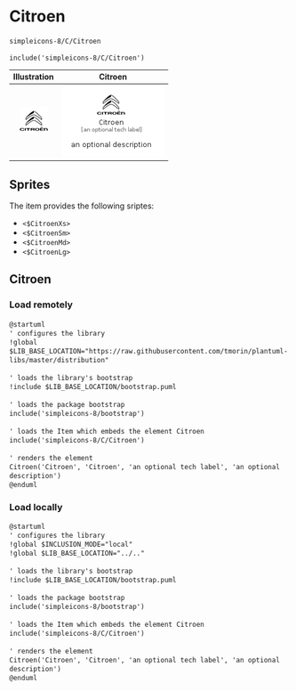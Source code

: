 # Citroen


```text
simpleicons-8/C/Citroen
```

```text
include('simpleicons-8/C/Citroen')
```



| Illustration | Citroen |
| :---: | :---: |
| ![illustration for Illustration](../../simpleicons-8/C/Citroen.png) | ![illustration for Citroen](../../simpleicons-8/C/Citroen.Local.png) |



## Sprites
The item provides the following sriptes:

- `<$CitroenXs>`
- `<$CitroenSm>`
- `<$CitroenMd>`
- `<$CitroenLg>`





## Citroen

### Load remotely
```plantuml
@startuml
' configures the library
!global $LIB_BASE_LOCATION="https://raw.githubusercontent.com/tmorin/plantuml-libs/master/distribution"

' loads the library's bootstrap
!include $LIB_BASE_LOCATION/bootstrap.puml

' loads the package bootstrap
include('simpleicons-8/bootstrap')

' loads the Item which embeds the element Citroen
include('simpleicons-8/C/Citroen')

' renders the element
Citroen('Citroen', 'Citroen', 'an optional tech label', 'an optional description')
@enduml
```

### Load locally
```plantuml
@startuml
' configures the library
!global $INCLUSION_MODE="local"
!global $LIB_BASE_LOCATION="../.."

' loads the library's bootstrap
!include $LIB_BASE_LOCATION/bootstrap.puml

' loads the package bootstrap
include('simpleicons-8/bootstrap')

' loads the Item which embeds the element Citroen
include('simpleicons-8/C/Citroen')

' renders the element
Citroen('Citroen', 'Citroen', 'an optional tech label', 'an optional description')
@enduml
```

